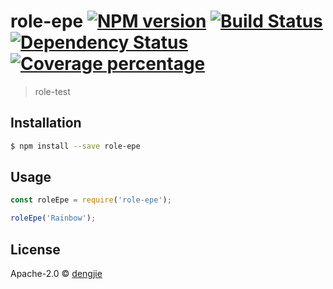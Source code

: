 # role-epe [![NPM version][npm-image]][npm-url] [![Build Status][travis-image]][travis-url] [![Dependency Status][daviddm-image]][daviddm-url] [![Coverage percentage][coveralls-image]][coveralls-url]
> role-test

## Installation

```sh
$ npm install --save role-epe
```

## Usage

```js
const roleEpe = require('role-epe');

roleEpe('Rainbow');
```
## License

Apache-2.0 © [dengjie]()


[npm-image]: https://badge.fury.io/js/role-epe.svg
[npm-url]: https://npmjs.org/package/role-epe
[travis-image]: https://travis-ci.org/sensoroDj/role-epe.svg?branch=master
[travis-url]: https://travis-ci.org/sensoroDj/role-epe
[daviddm-image]: https://david-dm.org/sensoroDj/role-epe.svg?theme=shields.io
[daviddm-url]: https://david-dm.org/sensoroDj/role-epe
[coveralls-image]: https://coveralls.io/repos/sensoroDj/role-epe/badge.svg
[coveralls-url]: https://coveralls.io/r/sensoroDj/role-epe
